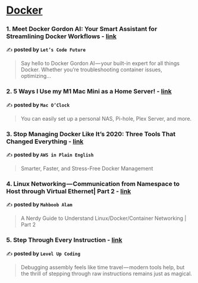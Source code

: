 
<h1><a href=https://medium.com/tag/docker/recommended target="_blank" rel="noopener noreferrer">Docker</a></h1>
<h3>1. Meet Docker Gordon AI: Your Smart Assistant for Streamlining Docker Workflows - <a href="https://medium.com/lets-code-future/meet-docker-gordon-ai-your-smart-assistant-for-streamlining-docker-workflows-4a44e5771291" target="_blank" rel="noopener noreferrer">link</a></h3>

✍️ **posted by `Let’s Code Future`**

<blockquote>Say hello to Docker Gordon AI — your built-in expert for all things Docker. Whether you’re troubleshooting container issues, optimizing…</blockquote>

<h3>2. 5 Ways I Use my M1 Mac Mini as a Home Server! - <a href="https://medium.com/macoclock/5-ways-i-use-my-m1-mac-mini-as-a-home-server-10e96f042180" target="_blank" rel="noopener noreferrer">link</a></h3>

✍️ **posted by `Mac O’Clock`**

<blockquote>You can easily set up a personal NAS, Pi-hole, Plex Server, and more.</blockquote>

<h3>3. Stop Managing Docker Like It’s 2020: Three Tools That Changed Everything - <a href="https://medium.com/aws-in-plain-english/stop-managing-docker-like-its-2020-three-tools-that-changed-everything-29b33b505593" target="_blank" rel="noopener noreferrer">link</a></h3>

✍️ **posted by `AWS in Plain English`**

<blockquote>Smarter, Faster, and Stress-Free Docker Management</blockquote>

<h3>4. Linux Networking — Communication from Namespace to Host through Virtual Ethernet| Part 2 - <a href="https://medium.com/@imehboob/linux-networking-communication-from-namespace-to-host-through-virtual-ethernet-part-2-a661521c9b5d" target="_blank" rel="noopener noreferrer">link</a></h3>

✍️ **posted by `Mahboob Alam`**

<blockquote>A Nerdy Guide to Understand Linux/Docker/Container Networking | Part 2</blockquote>

<h3>5. Step Through Every Instruction - <a href="https://medium.com/gitconnected/step-through-every-instruction-89e83cdd49b6" target="_blank" rel="noopener noreferrer">link</a></h3>

✍️ **posted by `Level Up Coding`**

<blockquote>Debugging assembly feels like time travel — modern tools help, but the thrill of stepping through raw instructions remains just as magical.</blockquote>

